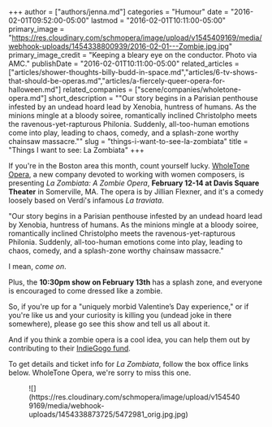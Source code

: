 +++
author = ["authors/jenna.md"]
categories = "Humour"
date = "2016-02-01T09:52:00-05:00"
lastmod = "2016-02-01T10:11:00-05:00"
primary_image = "https://res.cloudinary.com/schmopera/image/upload/v1545409169/media/webhook-uploads/1454338800939/2016-02-01---Zombie.jpg.jpg"
primary_image_credit = "Keeping a bleary eye on the conductor. Photo via AMC."
publishDate = "2016-02-01T10:11:00-05:00"
related_articles = ["articles/shower-thoughts-billy-budd-in-space.md","articles/6-tv-shows-that-should-be-operas.md","articles/a-fiercely-queer-opera-for-halloween.md"]
related_companies = ["scene/companies/wholetone-opera.md"]
short_description = "&quot;Our story begins in a Parisian penthouse infested by an undead hoard lead by Xenobia, huntress of humans. As the minions mingle at a bloody soiree, romantically inclined Christolpho meets the ravenous-yet-rapturous Philonia. Suddenly, all-too-human emotions come into play, leading to chaos, comedy, and a splash-zone worthy chainsaw massacre.&quot;"
slug = "things-i-want-to-see-la-zombiata"
title = "Things I want to see: La Zombiata"
+++

If you're in the Boston area this month, count yourself lucky. [WholeTone Opera](http://wholetoneopera.com/), a new company devoted to working with women composers, is presenting *La Zombiata: A Zombie Opera*, **February 12-14 at Davis Square Theater** in Somerville, MA. The opera is by Jillian Flexner, and it's a comedy loosely based on Verdi's infamous *La traviata*. 

"Our story begins in a Parisian penthouse infested by an undead hoard lead by Xenobia, huntress of humans. As the minions mingle at a bloody soiree, romantically inclined Christolpho meets the ravenous-yet-rapturous Philonia. Suddenly, all-too-human emotions come into play, leading to chaos, comedy, and a splash-zone worthy chainsaw massacre."

I mean, *come on*. 

Plus, the **10:30pm show on February 13th** has a splash zone, and everyone is encouraged to come dressed like a zombie.

So, if you're up for a "uniquely morbid Valentine’s Day experience," or if you're like us and your curiosity is killing you (undead joke in there somewhere), please go see this show and tell us all about it.

And if you think a zombie opera is a cool idea, you can help them out by contributing to their [IndieGogo fund](https://www.indiegogo.com/projects/raise-the-dead--2#/).

To get details and ticket info for *La Zombiata*, follow the box office links below. WholeTone Opera, we're sorry to miss this one.

<figure data-type="image">
![](https://res.cloudinary.com/schmopera/image/upload/v1545409169/media/webhook-uploads/1454338873725/5472981_orig.jpg.jpg)
</figure>
